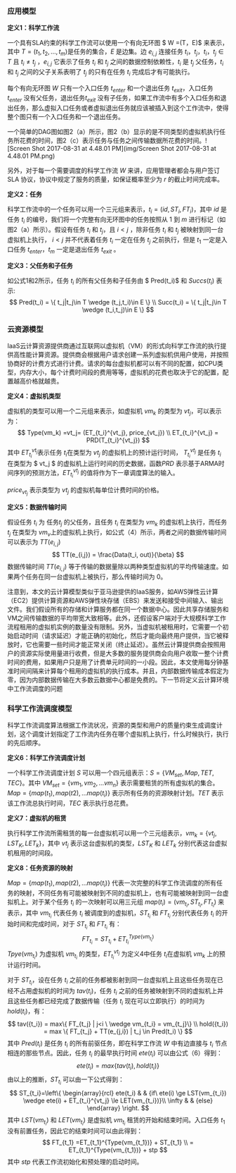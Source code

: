 ### 应用模型

**定义1：科学工作流**

一个具有SLA约束的科学工作流可以使用一个有向无环图 $ W =(T，E)$ 来表示，其中 $T=(t_1,t_2, …, t_m)$是任务的集合，$E$ 是边集。边 $e_{i,j}$ 连接任务 $t_i，t_j$，$t_i，t_j \in T$ 且 $t_i \neq t_j$ ，$e_{i,j}$ 它表示了任务 $t_i$ 和 $t_j$ 之间的数据控制依赖性，$t_i$ 是 $t_j$ 父任务，$t_i$ 和 $t_j$ 之间的父子关系表明了 $t_j$ 的只有在任务 $t_i$ 完成后才有可能执行。

每个有向无环图 $W$ 只有一个入口任务 $t_{enter}$ 和一个退出任务 $t_{exit}$，入口任务 $t_{enter}$ 没有父任务，退出任务$t_{exit}$ 没有子任务，如果工作流中有多个入口任务和退出任务，那么虚拟入口任务或者虚拟退出任务就应该被插入到这个工作流中，使得整个图只有一个入口任务和一个退出任务。

一个简单的DAG图如图2（a）所示，图2（b）显示的是不同类型的虚拟机执行任务所花费的时间，图2（c）表示任务与任务之间传输数据所花费的时间。![Screen Shot 2017-08-31 at 4.48.01 PM](img/Screen Shot 2017-08-31 at 4.48.01 PM.png)

另外，对于每一个需要调度的科学工作流 $W$ 来讲，应用管理者都会与用户签订 SLA 协议，协议中规定了服务的质量，如保证概率至少为 $r$ 的截止时间完成率。

**定义2：任务**

科学工作流中的一个任务可以用一个三元组来表示，$t_i = (id, ST_i, FT_i)$，其中 $id$ 是任务 $t_i$ 的编号，我们将一个完整有向无环图中的任务按照从 $1$ 到 $m$ 进行标记（如图2（a）所示）。假设有任务 $t_i$ 和 $t_j$，且 $i<j$ ，除非任务 $t_i$ 和 $t_j$ 被映射到同一台虚拟机上执行， $i<j$ 并不代表着任务 $t_i$ 一定在任务 $t_j$ 之前执行，但是 $t_1$ 一定是入口任务 $t_{enter}$，$t_m$ 一定是退出任务 $t_{exit}$ 。

**定义3：父任务和子任务**

如公式1和2所示，任务 $t_i$ 的所有父任务和子任务由 $ Pred(t_i)$ 和 $Succs(t_i)$ 表示:
$$
Pred(t_i) = \{ t_j|t_j\in T \wedge (t_j,t_i)\in E  \} \\
Succ(t_i) = \{ t_j|t_j\in T \wedge (t_i,t_j)\in E  \}
$$

### 云资源模型

IaaS云计算资源提供商通过互联网以虚拟机（VM）的形式向科学工作流的执行提供高性能计算资源。提供商会根据用户请求创建一系列虚拟机供用户使用，并按照协商好的计费方式进行计费。请求的每台虚拟机都可以有不同的配置，如CPU类型，内存大小，每个计费时间段的费用等等，虚拟机的花费也取决于它的配置，配置越高价格就越贵。

**定义4：虚拟机类型**

虚拟机的类型可以用一个二元组来表示，如虚拟机 $vm_k$ 的类型为 $vt_j$，可以表示为：
$$
Type(vm_k) =vt_j= (ET_{t_i}^{vt_j}, price_{vt_j}) \\
ET_{t_i}^{vt_j} = PRD(T_{t_i}^{vt_j})
$$
其中 $ET_{t_i}^{vt_j}$表示任务 $t_i$在类型为 $vt_j$ 的虚拟机上的预计运行时间， $T_{t_i}^{vt_j}$ 是任务 $t_i$ 在类型为 $ vt_j $ 的虚拟机上运行时间的历史数据，函数$PRD$ 表示基于ARMA时间序列的预测方法，$ET_{t_i}^{vt_j}$ 的值将作为下一章调度算法的输入。

$price_{vt_j}$ 表示类型为 $vt_j$ 的虚拟机每单位计费时间的价格。

**定义5：数据传输时间**

假设任务 $t_i$ 为 任务$t_j$ 的父任务，且任务 $t_i$ 在类型为 $vm_k$ 的虚拟机上执行，而任务 $t_j$ 在类型为 $vm_v$上的虚拟机上执行，如公式（4）所示，两者之间的数据传输时间可以表示为 $TT(e_{i,j})$
$$
TT(e_{i,j}) = \frac{Data(t_i, out)}{\beta}
$$
数据传输时间 $TT(e_{i,j})$ 等于传输的数据量除以两种类型虚拟机的平均传输速度。如果两个任务在同一台虚拟机上被执行，那么传输时间为 $0$。

注意到，本文的云计算模型类似于亚马逊提供的IaaS服务，如AWS弹性云计算（EC2）提供计算资源和AWS弹性块存储（EBS）来发送和接受中间输入、输出文件。我们假设所有的存储和计算服务都在同一个数据中心。因此共享存储服务和VM之间传输数据的平均带宽大致相等。此外，还假设客户端对于大规模科学工作流程租用的虚拟机实例的数量没有限制。另外，当虚拟机被租用时，它需要一个初始启动时间（请求延迟）才能正确的初始化，然后才能向最终用户提供，当它被释放时，它也需要一些时间才能正常关闭（终止延迟）。虽然云计算提供商会按照用户的资源实际使用量进行收费，但是大多数的服务提供商会向用户收取一整个计费时间的费用，如果用户只是用了计费单元时间的一小段。因此，本文使用每分钟基准时间间隔来计算每个租用的虚拟机的执行成本。并且，内部数据传输成本假定为零，因为内部数据传输在大多数云数据中心都是免费的。下一节将定义云计算环境中工作流调度的问题

### 科学工作流调度模型

科学工作流调度算法根据工作流状况，资源的类型和用户的质量约束生成调度计划，这个调度计划指定了工作流内任务在哪个虚拟机上执行，什么时候执行，执行的先后顺序。

**定义6：科学工作流调度计划**

一个科学工作流调度计划 $S$ 可以用一个四元组表示：$S = \{VM_{set}, Map, TET, TEC \}$。其中 $VM_{set} = \{ vm_1, vm_2, … vm_n \}$ 表示需要租赁的所有虚拟机的集合。$Map = \{map(t_1), map(t2), …map(t_i) \}$ 表示所有任务的资源映射计划。$TET$ 表示该工作流总执行时间，$TEC$ 表示执行总花费。

**定义7：虚拟机的租赁**

执行科学工作流所需租赁的每一台虚拟机可以用一个三元组表示，$vm_k = \{ vt_j, LST_K, LET_k\}$，其中 $vt_j$ 表示这台虚拟机的类型，$LST_K$ 和 $LET_k$ 分别代表这台虚拟机租用的时间段。

**定义8：任务资源的映射**

$Map = \{map(t_1), map(t2), …map(t_i) \}$ 代表一次完整的科学工作流调度的所有任务的映射，不同任务有可能被映射到不同的虚拟机上，也有可能被映射到同一台虚拟机上。对于某个任务 $t_i$ 的一次映射可以用三元组  $map(t_i) = (vm_{t_i}, ST_{t_i}, FT_{t_i})$  来表示，其中 $vm_{t_i}$ 代表任务 $t_i$ 被调度到的虚拟机，$ST_{t_i}$ 和 $FT_{t_i}$ 分别代表任务 $t_i$ 的开始时间和完成时间，对于 $ST_{t_i}$ 和 $FT_{t_i}$ 有：
$$
FT_{t_i} = ST_{t_i} + ET_{t_i}^{Type(vm_{t_i})}
$$
$Tpye(vm_{t_i})$ 为虚拟机 $vm_{t_i}$ 的类型，$ET_{t_i}^{vt_j}$ 为定义4中任务 $t_i$在虚拟机 $vm_k$ 上的预计运行时间。

对于 $ST_{t_i}$，设在任务 $t_i$ 之前的任务都被影射到同一台虚拟机上且这些任务现在已经不占用虚拟机的时间为 $tav({t_i})$，任务 $t_i$ 之前的任务被映射到不同的虚拟机上并且这些任务都已经完成了数据传输（任务 $t_i$ 现在可以立即执行）的时间为 $hold({t_i})$，有：
$$
tav({t_i}) = max\{ FT_{t_j} | j<i \ \wedge  vm_{t_i} = vm_{t_j}\} \\
hold({t_i}) = max \{ FT_{t_j} + TT(e_{j,i}) | t_j \in Pred(t_i) \}
$$
其中 $Pred(t_i)$ 是任务 $t_i$ 的所有前驱任务，即在科学工作流 $W$ 中有边直接与 $t_i$ 节点相连的那些节点。因此，任务 $t_i$ 的最早执行时间 $ete(t_i)$ 可以由公式（6）得到：
$$
ete(t_i) = max \{ tav(t_i), hold(t_i) \}
$$
由以上的推断，$ST_{t_i}$ 可以由一下公式得到：
$$
ST_{t_i}=\left\{
\begin{array}{rcl}
ete(t_i)       &      & {if\ ete(i) \ge LST(vm_{t_i})  \wedge  ete(i) + ET_{t_i}^{vt_j} \le LET(vm_{t_i})}\\
\infty    &      & {else}
\end{array} \right.
$$
其中 $LST(vm_{t_i})$ 和 $LET(vm_{t_i})$ 是虚拟机 $vm_{t_i}$ 租赁的开始和结束时间。入口任务 $t_1$ 没有前置任务，因此它的结束时间可以由此得到：
$$
FT_{t_1} =ET_{t_1}^{Type(vm_{t_1})} + ST_{t_1} \\
= ET_{t_1}^{Type(vm_{t_1})} + stp
$$
其中 $stp$ 代表工作流初始化和预处理的启动时间。